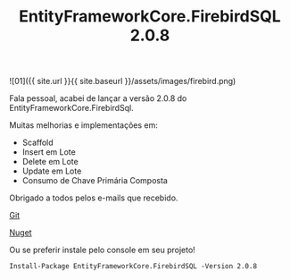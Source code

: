 ﻿---
title: "EntityFrameworkCore.FirebirdSQL  2.0.8"
comments: false
excerpt_separator: "Ler mais"
categories:
  - Provider
tags:
  - CSharp
  - NetStandard
  - EntityFrameworkCore
---

![01]({{ site.url }}{{ site.baseurl }}/assets/images/firebird.png)


Fala pessoal, acabei de lançar a versão 2.0.8 do EntityFrameworkCore.FirebirdSql.

Muitas melhorias e implementações em:

- Scaffold
- Insert em Lote
- Delete em Lote
- Update em Lote
- Consumo de Chave Primária Composta

Obrigado a todos pelos e-mails que recebido.


[Git](https://github.com/ralmsdeveloper/EntityFrameworkCore.FirebirdSQL)

[Nuget](https://www.nuget.org/packages?q=EntityFrameworkCore.FirebirdSQL)

Ou se preferir instale pelo console em seu projeto!

`Install-Package EntityFrameworkCore.FirebirdSQL -Version 2.0.8`
